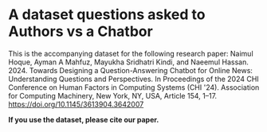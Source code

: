 # A dataset questions asked to Authors vs a Chatbor

This is the accompanying dataset for the following research paper: Naimul Hoque, Ayman A Mahfuz, Mayukha Sridhatri Kindi, and Naeemul Hassan. 2024. 
Towards Designing a Question-Answering Chatbot for Online News: Understanding Questions and Perspectives. 
In Proceedings of the 2024 CHI Conference on Human Factors in Computing Systems (CHI '24). Association for Computing Machinery, New York, NY, USA, Article 154, 1–17. 
https://doi.org/10.1145/3613904.3642007

<b>If you use the dataset, please cite our paper.</b>
